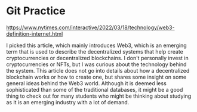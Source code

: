 # Git Practice
https://www.nytimes.com/interactive/2022/03/18/technology/web3-definition-internet.html

I picked this article, which mainly introduces Web3, which is an emerging term that is used to describe the decentralized systems that help create cryptocurrencies or decentralized blockchains.
I don't personally invest in cryptocurrencies or NFTs, but I was curious about the technology behind the system. This article does not go into details about how a decentralized blockchain works or how to create one, but shares some insight on some general ideas behind the Web3 world.
Although it is deemed less sophisticated than some of the traditional databases, it might be a good thing to check out for many students who might be thinking about studying as it is an emerging industry with a lot of demand.
